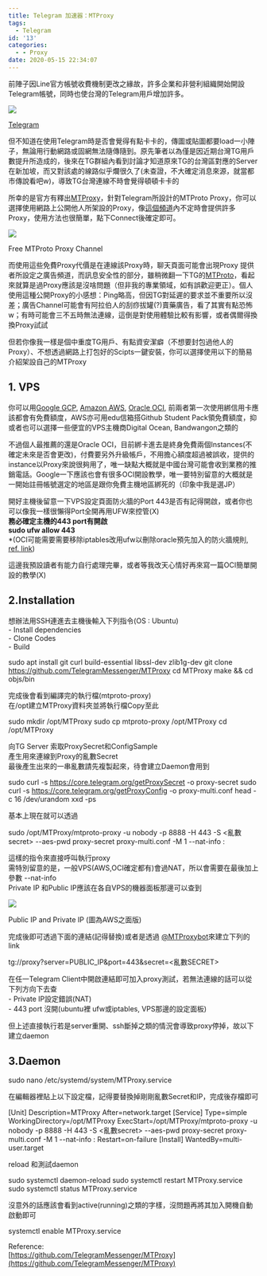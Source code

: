 ```yaml
---
title: Telegram 加速器：MTProxy
tags:
  - Telegram
id: '13'
categories:
  - - Proxy
date: 2020-05-15 22:34:07
---
```


前陣子因Line官方帳號收費機制更改之緣故，許多企業和非營利組織開始開設Telegram帳號，同時也使台灣的Telegram用戶增加許多。

![](https://ristw.dev/wp-content/uploads/2020/05/image.png)

[Telegram](https://telegram.org/)

但不知道在使用Telegram時是否會覺得有點卡卡的，傳圖或貼圖都要load一小陣子，無論用行動網路或固網無法隨傳隨到。原先筆者以為僅是因近期台灣TG用戶數提升所造成的，後來在TG群組內看到討論才知道原來TG的台灣區對應的Server在新加坡，而又對該處的線路似乎爛很久了(未查證，不大確定消息來源，就當都市傳說看吧w)，導致TG台灣連線不時會覺得頓頓卡卡的
<!-- more -->
所幸的是官方有釋出[MTProxy](https://github.com/TelegramMessenger/MTProxy)，針對Telegram所設計的MTProto Proxy，你可以選擇使用網路上公開他人所架設的Proxy，像[這個頻道](https://t.me/s/MTProtoProxies)內不定時會提供許多Proxy，使用方法也很簡單，點下Connect後確定即可。

![](https://ristw.dev/wp-content/uploads/2020/05/image-1.png)

Free MTProto Proxy Channel

而使用這些免費Proxy代價是在連線該Proxy時，聊天頁面可能會出現Proxy 提供者所設定之廣告頻道，而訊息安全性的部分，雖稍微翻一下TG的[MTProto](https://core.telegram.org/mtproto)，看起來就算是過Proxy應該是沒啥問題（但非我的專業領域，如有誤歡迎更正）。個人使用這種公開Proxy的小感想：Ping略高，但因TG對延遲的要求並不重要所以沒差；廣告Channel可能會有阿拉伯人的刮痧拔罐(?)賣藥廣告，看了其實有點恐怖w；有時可能會三不五時無法連線，這倒是對使用體驗比較有影響，或者偶爾得換換Proxy試試

但若你像我一樣是個中重度TG用戶、有點資安潔癖（不想要封包過他人的Proxy）、不想透過網路上打包好的Scipts一鍵安裝，你可以選擇使用以下的簡易介紹架設自己的MTProxy

## 1\. VPS

你可以用[Google GCP](https://cloud.google.com/gcp/getting-started?hl=zh-tw), [Amazon AWS](https://aws.amazon.com/tw/ec2/), [Oracle OCI](https://www.oracle.com/tw/cloud/free/), 前兩者第一次使用綁信用卡應該都會有免費額度，AWS亦可用edu信箱搭Github Student Pack領免費額度，抑或者也可以選擇一些便宜的VPS主機商Digital Ocean, Bandwangon之類的

不過個人最推薦的還是Oracle OCI，目前綁卡進去是終身免費兩個Instances(不確定未來是否會更改)，付費要另外升級帳戶，不用擔心額度超過被誤收，提供的instance以Proxy來說很夠用了，唯一缺點大概就是中國台灣可能會收到業務的推銷電話。Google一下應該也會有很多OCI開設教學，唯一要特別留意的大概就是一開始註冊帳號選定的地區是跟你免費主機地區綁死的（印象中我是選JP）

  
開好主機後留意一下VPS設定頁面防火牆的Port 443是否有記得開啟，或者你也可以像我一樣很懶得Port全開再用UFW來控管(X)  
**務必確定主機的443 port有開啟**  
**sudo ufw allow 443**  
\*(OCI可能需要需要移除iptables改用ufw以刪除oracle預先加入的防火牆規則, [ref. link](https://hiraku.tw/2020/04/6171/))

這邊我預設讀者有能力自行處理完畢，或者等我改天心情好再來寫一篇OCI簡單開設的教學(X)

## 2.Installation

  
想辦法用SSH連進去主機後輸入下列指令(OS : Ubuntu)  
\- Install dependencies  
\- Clone Codes  
\- Build

sudo apt install git curl build-essential libssl-dev zlib1g-dev
git clone https://github.com/TelegramMessenger/MTProxy
cd MTProxy
make && cd objs/bin

完成後會看到編譯完的執行檔(mtproto-proxy)  
在/opt建立MTProxy資料夾並將執行檔Copy至此

sudo mkdir /opt/MTProxy
sudo cp mtproto-proxy /opt/MTProxy
cd /opt/MTProxy

向TG Server 索取ProxySecret和ConfigSample  
產生用來連線到Proxy的亂數Secret  
最後產生出來的一串亂數請先複製起來，待會建立Daemon會用到

sudo curl -s https://core.telegram.org/getProxySecret -o proxy-secret
sudo curl -s https://core.telegram.org/getProxyConfig -o proxy-multi.conf
head -c 16 /dev/urandom  xxd -ps

基本上現在就可以透過

sudo /opt/MTProxy/mtproto-proxy -u nobody -p 8888 -H 443 -S <亂數secret> --aes-pwd proxy-secret proxy-multi.conf -M 1 --nat-info <PRIVATE IP>:<PUBLIC IP>

這樣的指令來直接呼叫執行proxy  
需特別留意的是，一般VPS(AWS,OCI確定都有)會過NAT，所以會需要在最後加上參數 --nat-info  
Private IP 和Public IP應該在各自VPS的機器面板那邊可以查到

![](https://ristw.dev/wp-content/uploads/2020/05/註解-2020-05-15-214356-3-1024x183-1.png)

Public IP and Private IP (圖為AWS之面版)

完成後即可透過下面的連結(記得替換)或者是透過 [@MTProxybot](https://t.me/MTProxybot)來建立下列的link

tg://proxy?server=PUBLIC\_IP&port=443&secret=<亂數SECRET>

  
在任一Telegram Client中開啟連結即可加入proxy測試，若無法連線的話可以從下列方向下去查  
\- Private IP設定錯誤(NAT)  
\- 443 port 沒開(ubuntu裡 ufw或iptables, VPS那邊的設定面板)

但上述直接執行若是server重開、ssh斷掉之類的情況會導致proxy停掉，故以下建立daemon

## 3.Daemon

sudo nano /etc/systemd/system/MTProxy.service

在編輯器裡貼上以下設定檔，記得要替換掉剛剛亂數Secret和IP，完成後存檔即可

\[Unit\]
Description=MTProxy
After=network.target
\[Service\]
Type=simple
WorkingDirectory=/opt/MTProxy
ExecStart=/opt/MTProxy/mtproto-proxy -u nobody -p 8888 -H 443 -S <亂數secret> --aes-pwd proxy-secret proxy-multi.conf -M 1 --nat-info <PRIVATE IP>:<PUBLIC IP>
Restart=on-failure
\[Install\]
WantedBy=multi-user.target

  
reload 和測試daemon

sudo systemctl daemon-reload
sudo systemctl restart MTProxy.service
sudo systemctl status MTProxy.service

沒意外的話應該會看到active(running)之類的字樣，沒問題再將其加入開機自動啟動即可

systemctl enable MTProxy.service

Reference:  
[https://github.com/TelegramMessenger/MTProxy](https://github.com/TelegramMessenger/MTProxy)